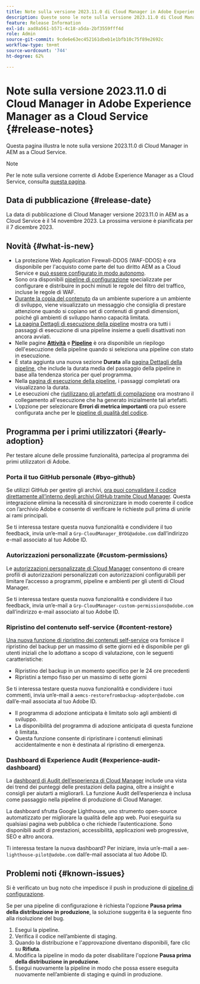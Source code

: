 ```yaml
---
title: Note sulla versione 2023.11.0 di Cloud Manager in Adobe Experience Manager as a Cloud Service
description: Queste sono le note sulla versione 2023.11.0 di Cloud Manager in AEM as a Cloud Service.
feature: Release Information
exl-id: aad8a561-b571-4c18-a5da-2bf3559fff4d
role: Admin
source-git-commit: 9cde6e63ec452161dbeb1e1bfb10c75f89e2692c
workflow-type: tm+mt
source-wordcount: '744'
ht-degree: 62%

---
```


# Note sulla versione 2023.11.0 di Cloud Manager in Adobe Experience Manager as a Cloud Service {#release-notes}

Questa pagina illustra le note sulla versione 2023.11.0 di Cloud Manager in AEM as a Cloud Service.

>[!NOTE]
>
>Per le note sulla versione corrente di Adobe Experience Manager as a Cloud Service, consulta [questa pagina](/help/release-notes/release-notes-cloud/release-notes-current.md).

## Data di pubblicazione {#release-date}

La data di pubblicazione di Cloud Manager versione 2023.11.0 in AEM as a Cloud Service è il 14 novembre 2023. La prossima versione è pianificata per il 7 dicembre 2023.

## Novità {#what-is-new}

* La protezione Web Application Firewall-DDOS (WAF-DDOS) è ora disponibile per l&#39;acquisto come parte del tuo diritto AEM as a Cloud Service e [può essere configurato in modo autonomo](/help/implementing/cloud-manager/getting-access-to-aem-in-cloud/creating-production-programs.md).
* Sono ora disponibili [pipeline di configurazione](/help/implementing/cloud-manager/configuring-pipelines/introduction-ci-cd-pipelines.md) specializzate per configurare e distribuire in pochi minuti le regole del filtro del traffico, incluse le regole di WAF.
* [Durante la copia del contenuto](/help/implementing/developing/tools/content-copy.md) da un ambiente superiore a un ambiente di sviluppo, viene visualizzato un messaggio che consiglia di prestare attenzione quando si copiano set di contenuti di grandi dimensioni, poiché gli ambienti di sviluppo hanno capacità limitata.
* [La pagina Dettagli di esecuzione della pipeline](/help/implementing/cloud-manager/configuring-pipelines/managing-pipelines.md#view-details) mostra ora tutti i passaggi di esecuzione di una pipeline insieme a quelli disattivati non ancora avviati.
* Nelle pagine **[Attività](/help/implementing/cloud-manager/configuring-pipelines/managing-pipelines.md#activity)** e **[Pipeline](/help/implementing/cloud-manager/configuring-pipelines/managing-pipelines.md#pipelines)** è ora disponibile un riepilogo dell&#39;esecuzione della pipeline quando si seleziona una pipeline con stato in esecuzione.
* È stata aggiunta una nuova sezione **Durata** alla [pagina Dettagli della pipeline](/help/implementing/cloud-manager/configuring-pipelines/managing-pipelines.md#view-details), che include la durata media del passaggio della pipeline in base alla tendenza storica per quel programma.
* Nella [pagina di esecuzione della pipeline](/help/implementing/cloud-manager/configuring-pipelines/managing-pipelines.md#activity-window), i passaggi completati ora visualizzano la durata.
* Le esecuzioni che [riutilizzano gli artefatti di compilazione](/help/implementing/cloud-manager/getting-access-to-aem-in-cloud/setting-up-project.md#build-artifact-reuse) ora mostrano il collegamento all&#39;esecuzione che ha generato inizialmente tali artefatti.
* L’opzione per selezionare **Errori di metrica importanti** ora può essere configurata anche per le [pipeline di qualità del codice](/help/implementing/cloud-manager/configuring-pipelines/configuring-non-production-pipelines.md).


## Programma per i primi utilizzatori {#early-adoption}

Per testare alcune delle prossime funzionalità, partecipa al programma dei primi utilizzatori di Adobe.

### Porta il tuo GitHub personale {#byo-github}

Se utilizzi GitHub per gestire gli archivi, [ora puoi convalidare il codice direttamente all’interno degli archivi GitHub tramite Cloud Manager](/help/implementing/cloud-manager/managing-code/private-repositories.md). Questa integrazione elimina la necessità di sincronizzare in modo coerente il codice con l’archivio Adobe e consente di verificare le richieste pull prima di unirle ai rami principali.

Se ti interessa testare questa nuova funzionalità e condividere il tuo feedback, invia un’e-mail a `Grp-CloudManager_BYOG@adobe.com` dall’indirizzo e-mail associato al tuo Adobe ID.

### Autorizzazioni personalizzate {#custom-permissions}

Le [autorizzazioni personalizzate di Cloud Manager](/help/implementing/cloud-manager/custom-permissions.md) consentono di creare profili di autorizzazioni personalizzati con autorizzazioni configurabili per limitare l’accesso a programmi, pipeline e ambienti per gli utenti di Cloud Manager.

Se ti interessa testare questa nuova funzionalità e condividere il tuo feedback, invia un’e-mail a `Grp-CloudManager-custom-permissions@adobe.com` dall’indirizzo e-mail associato al tuo Adobe ID.

### Ripristino del contenuto self-service {#content-restore}

[Una nuova funzione di ripristino dei contenuti self-service](/help/operations/restore.md) ora fornisce il ripristino del backup per un massimo di sette giorni ed è disponibile per gli utenti iniziali che lo adottano a scopo di valutazione, con le seguenti caratteristiche:

* Ripristino del backup in un momento specifico per le 24 ore precedenti
* Ripristini a tempo fisso per un massimo di sette giorni

Se ti interessa testare questa nuova funzionalità e condividere i tuoi commenti, invia un’e-mail a `aemcs-restorefrombackup-adopter@adobe.com` dall’e-mail associata al tuo Adobe ID.

* Il programma di adozione anticipata è limitato solo agli ambienti di sviluppo.
* La disponibilità del programma di adozione anticipata di questa funzione è limitata.
* Questa funzione consente di ripristinare i contenuti eliminati accidentalmente e non è destinata al ripristino di emergenza.

### Dashboard di Experience Audit {#experience-audit-dashboard}

La [dashboard di Audit dell’esperienza di Cloud Manager](/help/implementing/cloud-manager/experience-audit-dashboard.md) include una vista dei trend dei punteggi delle prestazioni della pagina, oltre a insight e consigli per aiutarti a migliorarli. La funzione Audit dell’esperienza è inclusa come passaggio nella pipeline di produzione di Cloud Manager.

La dashboard sfrutta Google Lighthouse, uno strumento open-source automatizzato per migliorare la qualità delle app web. Puoi eseguirla su qualsiasi pagina web pubblica o che richiede l’autenticazione. Sono disponibili audit di prestazioni, accessibilità, applicazioni web progressive, SEO e altro ancora.

Ti interessa testare la nuova dashboard? Per iniziare, invia un’e-mail a `aem-lighthouse-pilot@adobe.com` dall’e-mail associata al tuo Adobe ID.

## Problemi noti {#known-issues}

Si è verificato un bug noto che impedisce il push in produzione di [pipeline di configurazione](/help/implementing/cloud-manager/configuring-pipelines/introduction-ci-cd-pipelines.md##config-deployment-pipeline).

Se per una pipeline di configurazione è richiesta l&#39;opzione **Pausa prima della distribuzione in produzione**, la soluzione suggerita è la seguente fino alla risoluzione del bug.

1. Esegui la pipeline.
1. Verifica il codice nell’ambiente di staging.
1. Quando la distribuzione e l&#39;approvazione diventano disponibili, fare clic su **Rifiuta**.
1. Modifica la pipeline in modo da poter disabilitare l&#39;opzione **Pausa prima della distribuzione in produzione**.
1. Esegui nuovamente la pipeline in modo che possa essere eseguita nuovamente nell’ambiente di staging e quindi in produzione.
